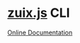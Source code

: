 # [zuix.js](https://zuixjs.org) CLI

[Online Documentation](https://zuixjs.org/pages/documentation/cli/)
